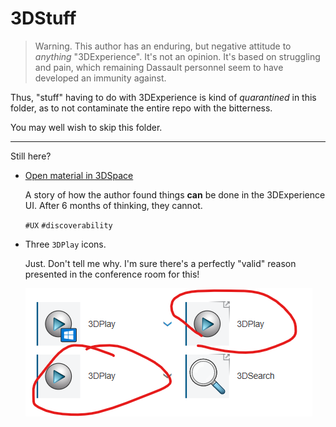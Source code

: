 # 3DStuff

>Warning. This author has an enduring, but negative attitude to *anything* "3DExperience". It's not an opinion. It's based on struggling and pain, which remaining Dassault personnel seem to have developed an immunity against.

Thus, "stuff" having to do with 3DExperience is kind of *quarantined* in this folder, as to not contaminate the entire repo with the bitterness.

You may well wish to skip this folder.

---

Still here?

- [Open material in 3DSpace](./Open%20material%20in%203DSpace.md)

   A story of how the author found things **can** be done in the 3DExperience UI. After 6 months of thinking, they cannot.

   `#UX` `#discoverability`

- Three `3DPlay` icons.

   Just. Don't tell me why. I'm sure there's a perfectly "valid" reason presented in the conference room for this!

   ![](.images/playplayplay.png)





